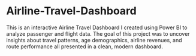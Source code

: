 # Airline-Travel-Dashboard
This is an interactive Airline Travel Dashboard I created using Power BI to analyze passenger and flight data. The goal of this project was to uncover insights about travel patterns, age demographics, airline revenues, and route performance all presented in a clean, modern dashboard.
